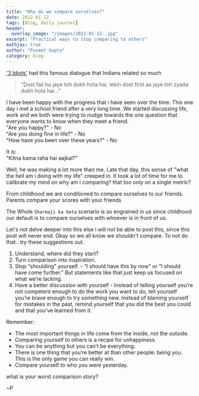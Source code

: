 ```yaml
---
title: "Why do we compare ourselves?"
date: 2022-01-12
tags: [Blog, daily journal]
header:
  overlay_image: "/images/2022-01-12-.jpg"
excerpt: "Practical ways to stop comparing to others"
mathjax: true
author: "Puneet Gupta"
category: blog
---
```


['3 Idiots'](https://www.imdb.com/title/tt1187043/) had this famous dialogue that Indians related so much
>"Dost fail ho jaye toh dukh hota hai, lekin dost first aa jaye toh zyada dukh hota hai..."

I have been happy with the progress that i have seen over the time. This one day i met a school friend after a very long time. We started discussing life, work and we both were trying to nudge towards the one question that everyone wants to know when they meet a friend. <br />
"Are you happy?" - No <br />
"Are you doing fine in life?" - No <br />
"How have you been over these years?" - No <br />

It is: <br />
"Kitna kama raha hai aajkal?"

Well, he was making a lot more than me. Late that day, this sense of "what the hell am i doing with my life" creeped in. It took a lot of time for me to calibrate my mind on why am i comparing? that too only on a single metric?

From childhood we are conditioned to compare ourselves to our friends. Parents compare your scores with your friends

The Whole `Sharmaji ka beta` scenario is so engrained in us since childhood our default is to compare ourselves with whoever is in front of us.

Let's not delve deeper into this else i will not be able to post this, since this post will never end. Okay so we all know we shouldn't compare. To not do that.. try these suggestions out.


1. Understand, where did they start?
2. Turn comparison into inspiration.
3. Stop “shoulding” yourself. - “I should have this by now” or “I should have come further.” But statements like that just keep us focused on what we’re lacking.
4. Have a better discussion with yourself - Instead of telling yourself you’re not competent enough to do the work you want to do, tell yourself you’re brave enough to try something new. Instead of blaming yourself for mistakes in the past, remind yourself that you did the best you could and that you’ve learned from it.

Remember:
* The most important things in life come from the inside, not the outside.
* Comparing yourself to others is a recipe for unhappiness.
* You can be anything but you can’t be everything.
* There is one thing that you’re better at than other people: being you. This is the only game you can really win.
* Compare yourself to who you were yesterday.

what is your worst comparison story?

~P

<!-- https://tinybuddha.com/blog/13-things-instead-comparing-others/ -->
<!-- https://www.forbes.com/sites/carolinecastrillon/2020/11/24/how-to-stop-comparing-yourself-to-others/?sh=3e2aa0f76473 -->
<!-- https://www.ramseysolutions.com/personal-growth/how-to-stop-comparing-yourself-to-others -->
<!-- https://fs.blog/comparing-yourself-others/ -->
